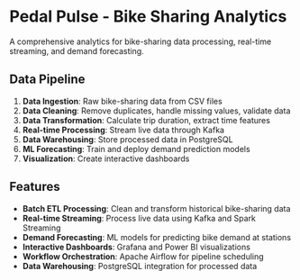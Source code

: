 # Pedal Pulse - Bike Sharing Analytics 

A comprehensive analytics for bike-sharing data processing, real-time streaming, and demand forecasting.

##  Data Pipeline

1. **Data Ingestion**: Raw bike-sharing data from CSV files
2. **Data Cleaning**: Remove duplicates, handle missing values, validate data
3. **Data Transformation**: Calculate trip duration, extract time features
4. **Real-time Processing**: Stream live data through Kafka
5. **Data Warehousing**: Store processed data in PostgreSQL
6. **ML Forecasting**: Train and deploy demand prediction models
7. **Visualization**: Create interactive dashboards


##  Features

- **Batch ETL Processing**: Clean and transform historical bike-sharing data
- **Real-time Streaming**: Process live data using Kafka and Spark Streaming
- **Demand Forecasting**: ML models for predicting bike demand at stations
- **Interactive Dashboards**: Grafana and Power BI visualizations
- **Workflow Orchestration**: Apache Airflow for pipeline scheduling
- **Data Warehousing**: PostgreSQL integration for processed data


